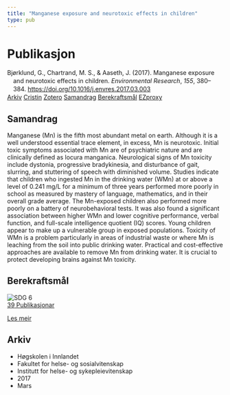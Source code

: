 ```yaml
---
title: "Manganese exposure and neurotoxic effects in children"
type: pub
---
```

<h1>Publikasjon</h1>
<article id="csl-bib-container-8AJA88NF" class="csl-bib-container">
  <div class="csl-bib-body" style="line-height: 1.35; padding-left: 1em; text-indent:-1em;">
  <div class="csl-entry">Bj&#xF8;rklund, G., Chartrand, M. S., &amp; Aaseth, J. (2017). Manganese exposure and neurotoxic effects in children. <i>Environmental Research</i>, <i>155</i>, 380&#x2013;384. <a href="https://doi.org/10.1016/j.envres.2017.03.003">https://doi.org/10.1016/j.envres.2017.03.003</a></div>
</div>
  <div class="csl-bib-buttons">
    <a href="#taxonomy-article-8AJA88NF" class="csl-bib-button">Arkiv</a>
    <a href="https://app.cristin.no/results/show.jsf?id=1459662" alt="Cristin URL" class="csl-bib-button">Cristin</a>
    <a href="http://zotero.org/groups/5022929/items/8AJA88NF" alt="Zotero URL" class="csl-bib-button">Zotero</a>
    <a href="#abstract-article-8AJA88NF" class="csl-bib-button">Samandrag</a>
    <a href="#sdg-article-8AJA88NF" class="csl-bib-button">Berekraftsmål</a>
    <a href="http://ezproxy.inn.no/login?url=https://doi.org/10.1016/j.envres.2017.03.003" class="csl-bib-button">EZproxy</a>
  </div>
  <div id="csl-bib-meta-container-8AJA88NF"></div>
</article>
<div id="csl-bib-meta-8AJA88NF" class="csl-bib-meta">
  <article id="abstract-article-8AJA88NF" class="abstract-article">
    <h1>Samandrag</h1>
    Manganese (Mn) is the fifth most abundant metal on earth. Although it is a well understood essential trace element, in excess, Mn is neurotoxic. Initial toxic symptoms associated with Mn are of psychiatric nature and are clinically defined as locura manganica. Neurological signs of Mn toxicity include dystonia, progressive bradykinesia, and disturbance of gait, slurring, and stuttering of speech with diminished volume. Studies indicate that children who ingested Mn in the drinking water (WMn) at or above a level of 0.241 mg/L for a minimum of three years performed more poorly in school as measured by mastery of language, mathematics, and in their overall grade average. The Mn-exposed children also performed more poorly on a battery of neurobehavioral tests. It was also found a significant association between higher WMn and lower cognitive performance, verbal function, and full-scale intelligence quotient (IQ) scores. Young children appear to make up a vulnerable group in exposed populations. Toxicity of WMn is a problem particularly in areas of industrial waste or where Mn is leaching from the soil into public drinking water. Practical and cost-effective approaches are available to remove Mn from drinking water. It is crucial to protect developing brains against Mn toxicity.
  </article>
  <article id="sdg-article-8AJA88NF" class="sdg-article">
    <h1>Berekraftsmål</h1>
    <div class="sdg-container"><div id="sdg6" class="sdg">
<img src="{{< params subfolder >}}images/sdg/sdg06_no.png" class="image" alt="SDG 6">
<div class="sdg-overlay">
<a href="{{< params subfolder >}}no/archive/?sdg=6#archive" class="sdg-publication-count"><span>39</span> Publikasjonar</a>
<p><a href="https://www.fn.no/om-fn/fns-baerekraftsmaal/rent-vann-og-gode-sanitaerforhold?lang=nno-NO" class="sdg-read-more">Les meir</a></p>
</div>
</div></div>
  </article>
  <article id="taxonomy-article-8AJA88NF" class="taxonomy-article">
    <h1>Arkiv</h1>
    <ul>
      <li>Høgskolen i Innlandet</li>
      <li>Fakultet for helse- og sosialvitenskap</li>
      <li>Institutt for helse- og sykepleievitenskap</li>
      <li>2017</li>
      <li>Mars</li>
    </ul>
  </article>
</div>
